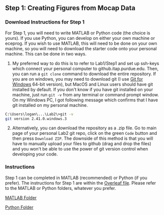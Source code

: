 ## Step 1: Creating Figures from Mocap Data

### Download Instructions for Step 1
For Step 1, you will need to write MATLAB or Python code (the choice is yours). If you use Python, you can develop on either your own machine or eceprog. If you wish to use MATLAB, this will need to be done on your own machine, so you will need to download the starter code onto your personal machine. This can be done in two ways.

1. My preferred way to do this is to refer to Lab1/Step1 and set up ssh-keys which connect your personal computer to github.itap.purdue.edu. Then, you can run a `git clone` command to download the entire repository. If you are on windows, you may need to download git (I use [Git for Windows](https://git-scm.com/download/win) 64-bit version), but MacOS and Linux users should have git installed by default. If you don't know if you have git installed on your machine, just run `git -v` from any terminal or command prompt window. On my Windows PC, I got following message which confirms that I have git installed on my personal machine.
```bash
C:\Users\logan\...\Lab2\>git -v
git version 2.41.0.windows.3
```

2. Alternatively, you can download the repository as a .zip file. Go to main page of your personal Lab2 git repo, click on the green `Code` button and then press `Download ZIP`. The downside of this method is that you will have to manually upload your files to github (drag and drop the files) and you won't be able to use the power of git version control when developing your code.

### Instructions
Step 1 can be completed in MATLAB (recommended) or Python (if you prefer). The instructions for Step 1 are within the [Overleaf file](TODO). Please refer to the MATLAB or Python folders, whatever you prefer.

[MATLAB Folder](MATLAB)

[Python Folder](Python)


